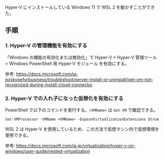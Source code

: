 Hyper-V にインストールしている Windows 11 で WSL 2 を動かすことができた。

## 手順

### 1. Hyper-V の管理機能を有効にする

「Windows の機能の有効化または無効化」で Hyper-V > Hyper-V 管理ツール > Windows PowerShell 用 Hyper-V モジュール を有効にする。

参考: <https://docs.microsoft.com/ja-jp/skypeforbusiness/troubleshoot/server-install-or-uninstall/get-vm-not-recognized-during-install-cloud-connector>

### 2. Hyper-V での入れ子になった仮想化を有効にする

PowerShell で以下のコマンドを実行する。`<VMName>` は `Get-VM` で確認できる。

```
Set-VMProcessor -VMName <VMName> -ExposeVirtualizationExtensions $true
```

WSL 2 は Hyper-V を使用しているため、この方法で仮想マシン内で仮想環境を使用できる。

参考: <https://docs.microsoft.com/ja-jp/virtualization/hyper-v-on-windows/user-guide/nested-virtualization>
